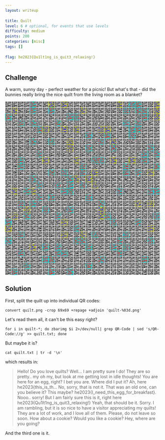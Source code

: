 ```yaml
---
layout: writeup

title: Quilt
level: 6 # optional, for events that use levels
difficulty: medium
points: 200
categories: [misc]
tags: []

flag: he2023{Qu1lt1ng_is_quit3_relaxing!}
---
```


## Challenge

A warm, sunny day - perfect weather for a picnic! But what's that - did the bunnies really bring the nice quilt from the living room as a blanket?

![](writeupfiles/quilt.png)

## Solution

First, split the quilt up into individual QR codes:

```console
convert quilt.png -crop 69x69 +repage +adjoin 'quilt-%03d.png'
```

Let's read them all, it can't be this easy right?

```console
for i in quilt-*; do zbarimg $i 2>/dev/null| grep QR-Code | sed 's/QR-Code://g' >> quilt.txt; done
```

But maybe it is?

```console
cat quilt.txt | tr -d '\n'
```

which results in:

> Hello! Do you love quilts? Well... I am pretty sure I do! They are so pretty.. my oh my, but look at me getting lost in idle thoughts! You are here for an egg, right? I bet you are. Where did I put it? Ah, here he2023{this_is_th... No, sorry, that is not it. That was an old one, can you believe it? This maybe? he2023{I_need_this_egg_for_breakfast}. Nooo.. sorry! But I am fairly sure this is it, right here he2023{Qu1lt1ng_is_quit3_relaxing!} Yeah, that should be it. Sorry. I am rambling, but it is so nice to have a visitor appreciating my quilts! They are a lot of work, and I love all of them. Please, do not leave so soon. How about a cookie? Would you like a cookie? Hey, where are you going?

And the third one is it.
